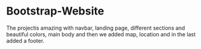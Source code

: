 # Bootstrap-Website
The projectis amazing with navbar, landing page, different sections and beautiful colors, main body and then we added map, location and in the last added a footer.
